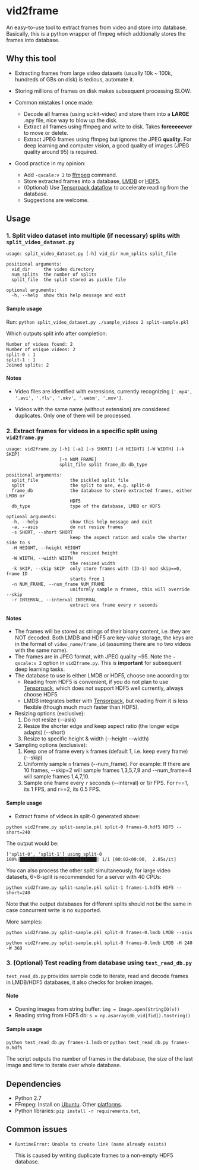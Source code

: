 # vid2frame
An easy-to-use tool to extract frames from video and store into database.
Basically, this is a python wrapper of ffmpeg which addtionally stores the frames into database.

## Why this tool
* Extracting frames from large video datasets (usually 10k ~ 100k, hundreds of GBs on disk) is tedious, automate it.
* Storing millions of frames on disk makes subsequent processing SLOW.
* Common mistakes I once made:
    * Decode all frames (using scikit-video) and store them into a **LARGE** .npy file, nice way to blow up the disk.
    * Extract all frames using ffmpeg and write to disk. Takes **foreeeeever** to move or delete.
    * Extract JPEG frames using ffmpeg but ignores the JPEG **quality**. For deep learning and computer vision, a good quality of images (JPEG quality around 95) is required. 

* Good practice in my opinion:
    * Add `-qscale:v 2` to [ffmpeg](https://stackoverflow.com/questions/10225403/how-can-i-extract-a-good-quality-jpeg-image-from-an-h264-video-file-with-ffmpeg) command.
    * Store extracted frames into a database, [LMDB](https://lmdb.readthedocs.io/en/release/) or [HDF5](http://docs.h5py.org/en/stable/).
    * (Optional) Use [Tensorpack dataflow](https://tensorpack.readthedocs.io/modules/dataflow.html) to accelerate reading from the database.
    * Suggestions are welcome.

## Usage
### 1. Split video dataset into multiple (if necessary) splits with `split_video_dataset.py`
```
usage: split_video_dataset.py [-h] vid_dir num_splits split_file

positional arguments:
  vid_dir     the video directory
  num_splits  the number of splits
  split_file  the split stored as pickle file

optional arguments:
  -h, --help  show this help message and exit
```
#### Sample usage
Run: `python split_video_dataset.py ./sample_videos 2 split-sample.pkl`

Which outputs split info after completion:
```
Number of videos found: 2
Number of unique videos: 2
split-0 : 1
split-1 : 1
Joined splits: 2
```

#### Notes
* Video files are identified with extensions, currently recognizing `['.mp4', '.avi', '.flv', '.mkv', '.webm', '.mov']`.

* Videos with the same name (without extension) are considered duplicates. Only one of them will be processed.


### 2. Extract frames for videos in a specific split using `vid2frame.py`
```
usage: vid2frame.py [-h] [-a] [-s SHORT] [-H HEIGHT] [-W WIDTH] [-k SKIP]
                    [-n NUM_FRAME]
                    split_file split frame_db db_type

positional arguments:
  split_file            the pickled split file
  split                 the split to use, e.g. split-0
  frame_db              the database to store extracted frames, either LMDB or
                        HDF5
  db_type               type of the database, LMDB or HDF5

optional arguments:
  -h, --help            show this help message and exit
  -a, --asis            do not resize frames
  -s SHORT, --short SHORT
                        keep the aspect ration and scale the shorter side to s
  -H HEIGHT, --height HEIGHT
                        the resized height
  -W WIDTH, --width WIDTH
                        the resized width
  -k SKIP, --skip SKIP  only store frames with (ID-1) mod skip==0, frame ID
                        starts from 1
  -n NUM_FRAME, --num_frame NUM_FRAME
                        uniformly sample n frames, this will override --skip
  -r INTERVAL, --interval INTERVAL
                        extract one frame every r seconds
```
#### Notes
* The frames will be stored as strings of their binary content, i.e. they are NOT decoded. Both LMDB and HDF5 are key-value storage, the keys are in the format of `video_name/frame_id` (assuming there are no two videos with the same name).
* The frames are in JPEG format, with JPEG quality ~95. Note the `-qscale:v 2` option in `vid2frame.py`. This is **important** for subsequent deep learning tasks.
* The database to use is either LMDB or HDF5, choose one according to:
    * Reading from HDF5 is convenient, if you do not plan to use [Tensorpack](https://tensorpack.readthedocs.io/_modules/tensorpack/dataflow/format.html#HDF5Data), which does not support HDF5 well currently, always choose HDF5.
    * LMDB integrates better with [Tensorpack](https://tensorpack.readthedocs.io/modules/dataflow.html#tensorpack.dataflow.LMDBData), but reading from it is less flexible (though much much faster than HDF5).
* Resizing options (exclusive):
    1. Do not resize (--asis)
    2. Resize the shorter edge and keep aspect ratio (the longer edge adapts) (--short)
    3. Resize to specific height & width (--height --width)
* Sampling options (exclusive):
    1. Keep one of frame every `k` frames (default 1, i.e. keep every frame) (--skip)
    2. Uniformly sample `n` frames (--num_frame). For example: If there are 10 frames, --skip=2 will sample frames 1,3,5,7,9 and --num_frame=4 will sample frames 1,4,7,10.
    3. Sample one frame every `r` seconds (--interval) or 1/r FPS. For r==1, its 1 FPS, and r==2, its 0.5 FPS.
    
#### Sample usage
* Extract frame of videos in split-0 generated above:

`python vid2frame.py split-sample.pkl split-0 frames-0.hdf5 HDF5 --short=240`

The output would be:
```
['split-0', 'split-1'] using split-0
100%|█████████████████████████████| 1/1 [00:02<00:00,  2.05s/it]
```
You can also process the other split simultaneously, for large video datasets, 6~8-split is recommended for a server with 40 CPUs:

`python vid2frame.py split-sample.pkl split-1 frames-1.hdf5 HDF5 --short=240`

Note that the output databases for different splits should not be the same in case concurrent write is no supported.

More samples:

`python vid2frame.py split-sample.pkl split-0 frames-0.lmdb LMDB --asis`

`python vid2frame.py split-sample.pkl split-0 frames-0.lmdb LMDB -H 240 -W 360`

### 3. (Optional) Test reading from database using `test_read_db.py`
`test_read_db.py` provides sample code to iterate, read and decode frames in LMDB/HDF5 databases, it also checks for broken images. 
#### Note
* Opening images from string buffer: `img = Image.open(StringIO(v))`
* Reading string from HDF5 db: `s = np.asarray(db_vid[fid]).tostring()`

#### Sample usage
`python test_read_db.py frames-1.lmdb` or `python test_read_db.py frames-0.hdf5`

The script outputs the number of frames in the database, the size of the last image and time to iterate over whole database.

## Dependencies
* Python 2.7
* FFmpeg: Install on [Ubuntu](https://tecadmin.net/install-ffmpeg-on-linux/). Other [platforms](https://www.google.com/).
* Python libraries: `pip install -r requirements.txt`, 


## Common issues
* `RuntimeError: Unable to create link (name already exists)`

   This is caused by writing duplicate frames to a non-empty HDF5 database.
